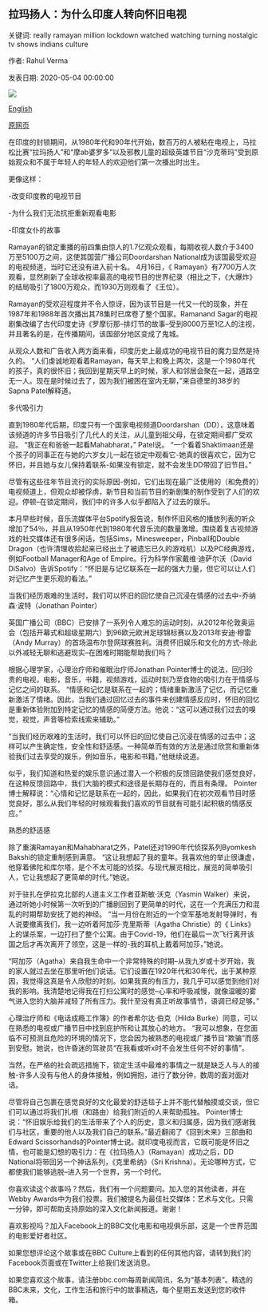 ## 拉玛扬人：为什么印度人转向怀旧电视

关键词: really ramayan million lockdown watched watching turning nostalgic tv shows indians culture

作者: Rahul Verma

发表日期: 2020-05-04 00:00:00

![](https://ichef.bbci.co.uk/wwfeatures/live/624_351/images/live/p0/8c/7m/p08c7msc.jpg)

[English](The%20Ramayan%3A%20Why%20Indians%20are%20turning%20to%20nostalgic%20TV.md)

[原网页](https://www.bbc.com/culture/story/20200504-the-ramayan-why-indians-are-turning-to-nostalgic-tv)

在印度的封锁期间，从1980年代和90年代开始，数百万的人被粘在电视上，马拉松比赛“拉玛扬人”和“摩ab婆罗多”以及邪教儿童的超级英雄节目“沙克蒂玛”受到原始观众和不属于年轻人的年轻人的欢迎他们第一次播出时出生。

更像这样：

-改变印度教的电视节目

-为什么我们无法抗拒重新观看电影

-印度女仆的故事

Ramayan的锁定重播的前四集由惊人的1.7亿观众观看，每期收视人数介于3400万至5100万之间，这使其国营广播公司Doordarshan National成为该国最受欢迎的电视频道，当时它还没有进入前十名。 4月16日，《 Ramayan》有7700万人次观看，显然刷新了全球收视率最高的电视节目的世界纪录（相比之下，《大爆炸》的结局吸引了1800万观众，而1930万则观看了《王位）。

Ramayan的受欢迎程度并不令人惊讶，因为该节目是一代又一代的现象，并在1987年和1988年首次播出其78集时已席卷了整个国家。Ramanand Sagar的电视剧集改编了古代印度史诗《罗摩衍那–排灯节的故事–受到8000万至1亿人的注视，并且著名的是，在传播期间，该国部分地区变成了鬼城。

从观众人数和广告收入两方面来看，印度历史上最成功的电视节目的魔力显然是持久的。 “人们虔诚地观看着Ramayan，每天早上和晚上两次，这是一个1980年代的孩子，真的很怀旧；我回到星期天早上的时候，家人和邻居会聚在一起，道路空无一人。现在是时候过去了，因为我们被困在室内无聊，”来自德里的38岁的Sapna Patel解释道。

多代吸引力

直到1980年代后期，印度只有一个国家电视频道Doordarshan（DD），这意味着该频道的许多节目吸引了几代人的关注，从儿童到祖父母，在锁定期间都广受欢迎。 “我正在和爸爸一起看Mahabharat，” Patel说。 “一个看着Shaktimaan还是个孩子的同事正在与她的六岁女儿一起在锁定中观看它-她真的很喜欢它，因为它怀旧，并且她与女儿保持着联系-如果没有锁定，就不会发生DD带回了旧节目。”

尽管有这些往年节目流行的实际原因-例如，它们出现在最广泛使用的（和免费的）电视频道上，但观众却被俘虏，新节目和当前节目的新剧集的制作受到了人们的欢迎。停顿–在锁定期间，我们中的许多人似乎都陷入了过去的娱乐。

本月早些时候，音乐流媒体平台Spotify报告说，制作怀旧风格的播放列表的听众增加了54％，并且从1950年代到1980年代音乐流的数量激增。围绕着复古视频游戏的社交媒体还有很多闲话，包括Sims，Minesweeper，Pinball和Double Dragon（也许清理收拾起来已经出土了被遗忘已久的游戏机）以及PC经典游戏，例如Football Manager和Age of Empire。行为科学作家戴维·迪萨尔沃（David DiSalvo）告诉Spotify：“怀旧是与记忆联系在一起的强大力量，但它可以让人们对记忆产生更乐观的看法。”

当我们经历艰难的生活时，我们可以怀旧的回忆使自己沉浸在情感的过去中-乔纳森·波特（Jonathan Pointer）

英国广播公司（BBC）已安排了一系列令人难忘的运动时刻，从2012年伦敦奥运会（包括开幕式和超级星期六）到96欧元欧洲足球锦标赛以及2013年安迪·穆雷（Andy Murray）的首场温布尔登网球赛胜利。消费怀旧娱乐和文化的方式–除此以外减轻无聊和逃避现实–在困难时期能帮助我们吗？

根据心理学家，心理治疗师和催眠治疗师Jonathan Pointer博士的说法，回归珍贵的电视，电影，音乐，书籍，视频游戏，运动时刻乃至食物的吸引力在于情感与记忆之间的联系。 “情感和记忆是联系在一起的；情绪重新激活了记忆，而记忆重新激活了情绪。因此，当我们通过回忆过去的事件来创建情感反应时，怀旧的回忆是重新体验附加到特定记忆的情感的简便方法。他说：“这可以通过我们过去的嗅觉，视觉，声音等检索线索来辅助。”

“当我们经历艰难的生活时，我们可以怀旧的回忆使自己沉浸在情感的过去中；这样可以产生确定性，安全性和舒适感。一种简单而有效的方法是通过欣赏和重新体验我们过去享受的娱乐，例如音乐，电影和书籍，”他继续说道。

似乎，我们知道和热爱的娱乐意识通过潜入一个积极的反馈回路使我们感觉良好，在这种反馈回路中，我们大脑的模式和途径是长期存在的，而且有条理。 Pointer博士解释说：“心情和记忆是联系在一起的，因此，如果我们在初次观看节目时感觉良好，那么从我们年轻的时候观看我们喜欢的节目就有可能引起积极的情感反应。”

熟悉的舒适感

除了重演Ramayan和Mahabharat之外，Patel还对1990年代侦探系列Byomkesh Bakshi的锁定重制感到满意。 “这让我想起了我的童年。我喜欢他的举止很谦虚，他穿着佛陀和库尔塔，是个不太可能的侦探。与现代展览相比，展览的简单吸引人，它让我想起了更简单的时代。”她说。

对于驻扎在伊拉克北部的人道主义工作者亚斯敏·沃克（Yasmin Walker）来说，通过听她小时候第一次听到的广播剧回到了更简单的时代，这在一个充满压力和混乱的时期帮助安抚了她的神经。 “当一月份在附近的一个空军基地发射导弹时，有人说要撤离我们，我一边听着阿加莎·克里斯蒂（Agatha Christie）的《 Links》上的谋杀案，一边打扫了整个公寓。由于Covid-19，他们在最后一次飞行离开该国之后才再次离开了领空，这是一样的-我的耳机上戴着阿加莎，”她说。

“阿加莎（Agatha）来自我生命中一个非常特殊的时期–从我九岁或十岁开始，我的家人就过去坐在那里听他们说话。它们设置在1920年代和30年代，出于某种原因，我觉得这真是令人欣慰的时刻。如果我真的有压力，我几乎可以感觉到他们对我的影响。我清楚地记得我在打扫公寓时的感觉–心率和呼吸减慢，就像温暖的雾气进入您的大脑并减轻了所有压力。我什至没有真正听故事情节，语调已经足够。”

心理治疗师和《电话成瘾工作簿》的作者希尔达·伯克（Hilda Burke）同意，可以在熟悉的电视或广播节目中找到庇护所和让其放心的地方。 “我可以想象，在您面临不可预测且危险的环境的情况下，您会因为被熟悉的电视或广播节目“欺骗”而感到安慰。她说，也许昏迷的驾驶员“在我看或听x时不会发生任何不好的事情”。

当然，在严格的社会疏远措施下，锁定生活中最难的事情之一就是缺乏人与人的接触-许多人没有与他人的身体接触，例如拥抱，进行了数分钟，数周的面对面对话。

尽管将自己包裹在感觉良好的文化最爱的舒适毯子上并不能代替触摸或交谈，但它们可以通过将我们扎根（和路由）给我们附近的人来帮助孤独。 Pointer博士说：“怀旧娱乐给我们的生活带来了个人的历史，意义和归属感，因为我们感谢我们与社区，重要的他人以及我们自己的联系。”最近翻阅了《回到未来》三部曲和Edward Scissorhands的Pointer博士说。就印度电视而言，它既可能是怀旧之情，也可能是幻想的吸引力：在《拉玛扬人》（Ramayan）成功之后，DD National将带回另一个神话系列，《克里希纳》（Sri Krishna）。无论哪种方式，它都使我们能够逃脱–进入另一个世界，另一个时代。

你喜欢读这个故事吗？然后，我们有一个问题要问。加入您的其他读者，并在Webby Awards中为我们投票。我们被提名为最佳社交媒体：艺术与文化。只需一分钟，即可帮助支持原始的深入文化新闻报道。谢谢！

喜欢影视吗？加入Facebook上的BBC文化电影和电视俱乐部，这是一个世界范围的电影爱好者社区。

如果您想评论这个故事或在BBC Culture上看到的任何其他内容，请转到我们的Facebook页面或在Twitter上给我们发送消息。

如果您喜欢这个故事，请注册bbc.com每周新闻简讯，名为“基本列表”。精选的BBC未来，文化，工作生活和旅行中的故事精选，每个星期五发送到您的收件箱。